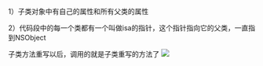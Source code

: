 1）子类对象中有自己的属性和所有父类的属性

2）代码段中的每一个类都有一个叫做isa的指针，这个指针指向它的父类，一直指到NSObject

子类方法重写以后，调用的就是子类重写的方法了
![](https://tva1.sinaimg.cn/large/0081Kckwly1gly3qvna2bj30il0chdhq.jpg)